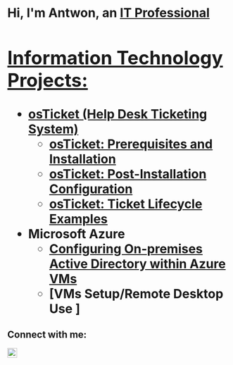 <h1>Hi, I'm Antwon, an <a href=https://www.linkedin.com/in/antwon-morris/>IT Professional

<h2> Information Technology Projects:</h2>

- <b>osTicket (Help Desk Ticketing System)</b>
  - [osTicket: Prerequisites and Installation](https://github.com/ANTWON2004/osticket-prereqs)
  - [osTicket: Post-Installation Configuration](https://github.com/ANTWON2004/post-install-config)
  - [osTicket: Ticket Lifecycle Examples](https://github.com/ANTWON2004/ticket-lifecycle)
- <b>Microsoft Azure</b>
  - [Configuring On-premises Active Directory within Azure VMs](https://github.com/ANTWON2004/configure-ad)
  - [VMs Setup/Remote Desktop Use ]

<h2>Connect with me:</h2>


[<img align="left" alt="Antwon | LinkedIn" width="22px" src="https://cdn.jsdelivr.net/npm/simple-icons@v3/icons/linkedin.svg" />][linkedin]


[linkedin]: https://www.linkedin.com/in/antwon-morris/
